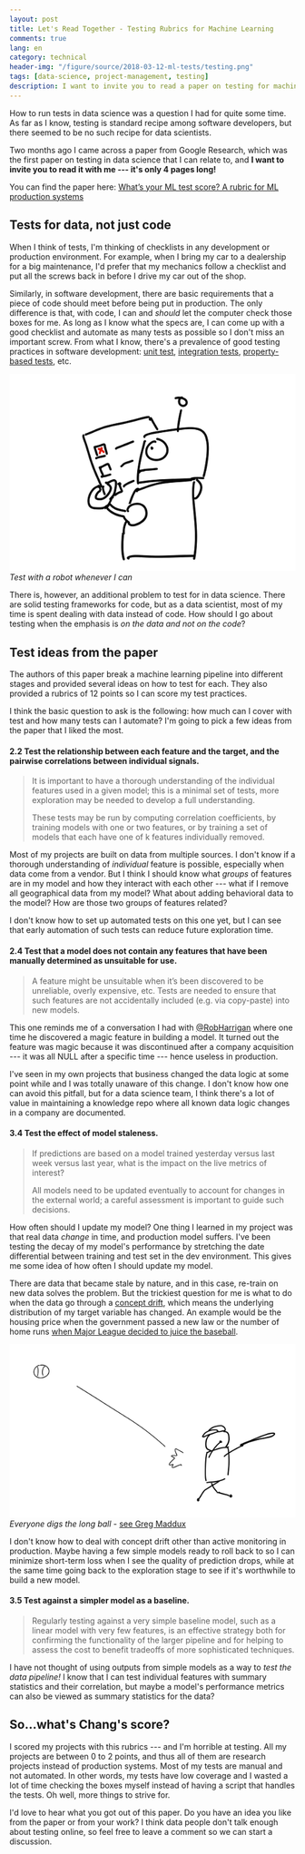 ```yaml
---
layout: post
title: Let's Read Together - Testing Rubrics for Machine Learning
comments: true
lang: en
category: technical
header-img: "/figure/source/2018-03-12-ml-tests/testing.png"
tags: [data-science, project-management, testing]
description: I want to invite you to read a paper on testing for machine learning systems with me - only 4 pages long!
---
```


How to run tests in data science was a question I had for quite some time. As far as I know, testing is standard recipe among software developers, but there seemed to be no such recipe for data scientists.

Two months ago I came across a paper from Google Research, which was the first paper on testing in data science that I can relate to, and **I want to invite you to read it with me --- it's only 4 pages long!**

You can find the paper here: [What’s your ML test score? A rubric for ML production systems](https://research.google.com/pubs/pub45742.html)


## Tests for data, not just code

When I think of tests, I'm thinking of checklists in any development or production environment. For example, when I bring my car to a dealership for a big maintenance, I'd prefer that my mechanics follow a checklist and put all the screws back in before I drive my car out of the shop.


Similarly, in software development, there are basic requirements that a piece of code should meet before being put in production. The only difference is that, with code, I can and _should_ let the computer check those boxes for me. As long as I know what the specs are, I can come up with a good checklist and automate as many tests as possible so I don't miss an important screw. From what I know, there's a prevalence of good testing practices in software development: [unit test](https://en.wikipedia.org/wiki/Unit_testing), [integration tests](https://en.wikipedia.org/wiki/Integration_testing), [property-based tests](https://hypothesis.works/articles/what-is-property-based-testing/), etc.

![automated tesing with a robot](/figure/source/2018-03-12-ml-tests/testing.png)
*Test with a robot whenever I can*

There is, however, an additional problem to test for in data science. There are solid testing frameworks for code, but as a data scientist, most of my time is spent dealing with data instead of code. How should I go about testing when the emphasis is _on the data and not on the code_?


## Test ideas from the paper

The authors of this paper break a machine learning pipeline into different stages and provided several ideas on how to test for each. They also provided a rubrics of 12 points so I can score my test practices.

I think the basic question to ask is the following: how much can I cover with test and how many tests can I automate? I'm going to pick a few ideas from the paper that I liked the most.

#### 2.2 Test the relationship between each feature and the target, and the pairwise correlations between individual signals.
> It is important to have a thorough understanding of the individual features used in a given model; this is a minimal set of tests, more exploration may be needed to develop a full understanding.
>
> These tests may be run by computing correlation coefficients, by training models with one or two features, or by training a set of models that each have one of k features individually removed.

Most of my projects are built on data from multiple sources. I don't know if a thorough understanding of _individual_ feature is possible, especially when data come from a vendor. But I think I should know what _groups_ of features are in my model and how they interact with each other --- what if I remove all geographical data from my model? What about adding behavioral data to the model? How are those two groups of features related?

I don't know how to set up automated tests on this one yet, but I can see that early automation of such tests can reduce future exploration time.

#### 2.4 Test that a model does not contain any features that have been manually determined as unsuitable for use.
> A feature might be unsuitable when it’s been discovered to be unreliable, overly expensive, etc. Tests are needed to ensure that such features are not accidentally included (e.g. via copy-paste) into new models.

This one reminds me of a conversation I had with [@RobHarrigan](https://twitter.com/RobHarrigan89) where one time he discovered a magic feature in building a model. It turned out the feature was magic because it was discontinued after a company acquisition --- it was all NULL after a specific time --- hence useless in production.

I've seen in my own projects that business changed the data logic at some point while and I was totally unaware of this change. I don't know how one can avoid this pitfall, but for a data science team, I think there's a lot of value in maintaining a knowledge repo where all known data logic changes in a company are documented.

#### 3.4 Test the effect of model staleness.
> If predictions are based on a model trained yesterday versus last week versus last year, what is the impact on the live metrics of interest?
>
> All models need to be updated eventually to account for changes in the external world; a careful assessment is important to guide such decisions.

How often should I update my model? One thing I learned in my project was that real data _change_ in time, and production model suffers. I've been testing the decay of my model's performance by stretching the date differential between training and test set in the dev environment. This gives me some idea of how often I should update my model.

There are data that became stale by nature, and in this case, re-train on new data solves the problem. But the trickiest question for me is what to do when the data go through a [concept drift](https://en.wikipedia.org/wiki/Concept_drift), which means the underlying distribution of my target variable has changed. An example would be the housing price when the government passed a new law or the number of home runs [when Major League decided to juice the baseball](https://fivethirtyeight.com/features/juiced-baseballs/).

![everyone digs the juiced baseball](/figure/source/2018-03-12-ml-tests/long-ball.png)
*Everyone digs the long ball* - [see Greg Maddux](https://www.youtube.com/watch?v=qLECMCargd8)

I don't know how to deal with concept drift other than active monitoring in production. Maybe having a few simple models ready to roll back to so I can minimize short-term loss when I see the quality of prediction drops, while at the same time going back to the exploration stage to see if it's worthwhile to build a new model.

#### 3.5 Test against a simpler model as a baseline.
> Regularly testing against a very simple baseline model, such as a linear model with very few features, is an effective strategy both for confirming the functionality of the larger pipeline and for helping to assess the cost to benefit tradeoffs of more sophisticated techniques.

I have not thought of using outputs from simple models as a way to _test the data pipeline!_ I know that I can test individual features with summary statistics and their correlation, but maybe a model's performance metrics can also be viewed as summary statistics for the data?


## So...what's Chang's score?

I scored my projects with this rubrics --- and I'm horrible at testing. All my projects are between 0 to 2 points, and thus all of them are research projects instead of production systems. Most of my tests are manual and not automated. In other words, my tests have low coverage and I wasted a lot of time checking the boxes myself instead of having a script that handles the tests. Oh well, more things to strive for.

I'd love to hear what you got out of this paper. Do you have an idea you like from the paper or from your work? I think data people don't talk enough about testing online, so feel free to leave a comment so we can start a discussion.

